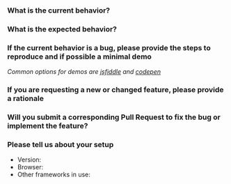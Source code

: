 ### What is the current behavior?



### What is the expected behavior?



### If the current behavior is a bug, please provide the steps to reproduce and if possible a minimal demo
_Common options for demos are [jsfiddle](https://jsfiddle.net/) and [codepen](https://codepen.io)_



### If you are requesting a new or changed feature, please provide a rationale


### Will you submit a corresponding Pull Request to fix the bug or implement the feature?


### Please tell us about your setup
  
  * Version:
  * Browser:
  * Other frameworks in use:
